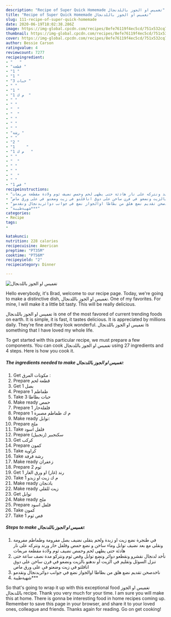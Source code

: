 ```yaml
---
description: "Recipe of Super Quick Homemade تغميس او الجوز باللدنجال"
title: "Recipe of Super Quick Homemade تغميس او الجوز باللدنجال"
slug: 111-recipe-of-super-quick-homemade
date: 2020-06-19T18:02:38.286Z
image: https://img-global.cpcdn.com/recipes/8efe76119f4ec5cd/751x532cq70/الصورة-الرئيسية-لوصفةتغميس-او-الجوز-باللدنجال.jpg
thumbnail: https://img-global.cpcdn.com/recipes/8efe76119f4ec5cd/751x532cq70/الصورة-الرئيسية-لوصفةتغميس-او-الجوز-باللدنجال.jpg
cover: https://img-global.cpcdn.com/recipes/8efe76119f4ec5cd/751x532cq70/الصورة-الرئيسية-لوصفةتغميس-او-الجوز-باللدنجال.jpg
author: Bessie Carson
ratingvalue: 4
reviewcount: 7277
recipeingredient:
- "   "
- "قطعة "
- "1 "
- "1 "
- "3 حبات "
- " "
- "1 "
- "1 م ك  "
- " "
- " "
- "  "
- "  "
- " "
- " "
- " "
- "رشة "
- " "
- "2 "
- "1     "
- "1 م ك   "
- " "
- "  "
- " "
- " "
- "  "
- " "
- "1 فص "
recipeinstructions:
- "في طنجرة نضع زيت او زبدة ولحم يتقلى نضيف بصل مفرومة وطماطم مفرومة ونقلى مع بعد نضيف توابل وماء ساخن و نضع حمص وفلفل حار ورند ونتركه على نار هادئة حتى يطهى لحم وحمص نضيف ثوم ولادة مقطعة مربعات"
- "نأخد لدنجال نقشرو ونقطعو دوائر ونضع توابل وفص ثوم ونتركو مدة نصف ساعة حتى تنزل السوئل وتقليم في الزيت أو ندهنو بالزيت ونضعو في فرن ساخن على دوق اناقلتو في زيت وضعتو في على ورق ماص"
- "ناخدصحن تقديم نضع هلق من بطاطا اوالجواز نضع في جوانب دوائربدنجال ونقدمو"
- "شهيةطيبة***"
categories:
- Recipe
tags:
- 

katakunci:  
nutrition: 228 calories
recipecuisine: American
preptime: "PT35M"
cooktime: "PT56M"
recipeyield: "2"
recipecategory: Dinner

---
```



![تغميس او الجوز باللدنجال](https://img-global.cpcdn.com/recipes/8efe76119f4ec5cd/751x532cq70/الصورة-الرئيسية-لوصفةتغميس-او-الجوز-باللدنجال.jpg)

Hello everybody, it's Brad, welcome to our recipe page. Today, we're going to make a distinctive dish, تغميس او الجوز باللدنجال. One of my favorites. For mine, I will make it a little bit tasty. This will be really delicious.



تغميس او الجوز باللدنجال is one of the most favored of current trending foods on earth. It is simple, it is fast, it tastes delicious. It is appreciated by millions daily. They're fine and they look wonderful. تغميس او الجوز باللدنجال is something that I have loved my whole life.


To get started with this particular recipe, we must prepare a few components. You can cook تغميس او الجوز باللدنجال using 27 ingredients and 4 steps. Here is how you cook it.

<!--inarticleads1-->

##### The ingredients needed to make تغميس او الجوز باللدنجال:

1. Get  مكونات المرق :
1. Prepare قطعة لحم
1. Get 1 بصل
1. Prepare 1 طماطم
1. Take 3 حبات بطاطا
1. Make ready  حمص
1. Prepare 1 فلفلةحار
1. Prepare 1 م ك طماطم مصبرة
1. Make ready  توابل:
1. Prepare  ملح
1. Take  فلفل اسود
1. Prepare  سكنجبير (زنجبيل)
1. Get  كركب
1. Prepare  كمون
1. Take  كراوية
1. Take رشة قرفة
1. Make ready  زعفران
1. Prepare 2 ثوم
1. Get 1 رند (غار) او ورق الغار
1. Take 1 م ك زيت او زبدو
1. Make ready  باذنجان
1. Make ready  زيت للقلي
1. Get  توابل
1. Make ready  ملح
1. Prepare  فلفل اسود
1. Take  كمون
1. Take 1 فص ثوم




<!--inarticleads2-->

##### Steps to make تغميس او الجوز باللدنجال:

1. في طنجرة نضع زيت او زبدة ولحم يتقلى نضيف بصل مفرومة وطماطم مفرومة ونقلى مع بعد نضيف توابل وماء ساخن و نضع حمص وفلفل حار ورند ونتركه على نار هادئة حتى يطهى لحم وحمص نضيف ثوم ولادة مقطعة مربعات
1. نأخد لدنجال نقشرو ونقطعو دوائر ونضع توابل وفص ثوم ونتركو مدة نصف ساعة حتى تنزل السوئل وتقليم في الزيت أو ندهنو بالزيت ونضعو في فرن ساخن على دوق اناقلتو في زيت وضعتو في على ورق ماص
1. ناخدصحن تقديم نضع هلق من بطاطا اوالجواز نضع في جوانب دوائربدنجال ونقدمو
1. شهيةطيبة***




So that's going to wrap it up with this exceptional food تغميس او الجوز باللدنجال recipe. Thank you very much for your time. I am sure you will make this at home. There is gonna be interesting food in home recipes coming up. Remember to save this page in your browser, and share it to your loved ones, colleague and friends. Thanks again for reading. Go on get cooking!
